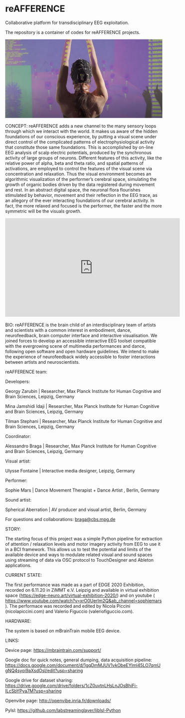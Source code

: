 # reAFFERENCE
Collaborative platform for transdisciplinary EEG exploitation. 

The repository is a container of codes for reAFFERENCE projects.

![performancepic](perfompic.jpg)

CONCEPT:
reAFFERENCE adds a new channel to the many sensory loops through which we interact with the world. It makes us aware of the hidden foundations of our conscious experience, by putting a visual scene under direct control of the complicated patterns of electrophysiological activity that constitute those same foundations. This is accomplished by on-line EEG analysis of scalp electric potentials, produced by the synchronous activity of large groups of neurons. Different features of this activity, like the relative power of alpha, beta and theta ratio, and spatial patterns of activations, are employed to control the features of the visual scene via concentration and relaxation. Thus the visual environment becomes an algorithmic visualization of the performer’s cerebral space, simulating the growth of organic bodies driven by the data registered during movement and rest. In an abstract digital space, the neuronal flora flourishes stimulated by behavior, movement and their reflection in the EEG trace, as an allegory of the ever interacting foundations of our cerebral activity. In fact, the more relaxed and focused is the performer, the faster and the more symmetric will be the visuals growth.

<iframe width="560" height="315" src="https://www.youtube.com/embed/xrO0UerIm2Q" title="YouTube video player" frameborder="0" allow="accelerometer; autoplay; clipboard-write; encrypted-media; gyroscope; picture-in-picture" allowfullscreen></iframe>

BIO:
reAFFERENCE is the brain child of an interdisciplinary team of artists and scientists with a common interest in embodiment, dance, neurofeedback, brain computer interface and interactive visualisation. We joined forces to develop  an accessible interactive EEG toolset compatible with the evergrowing scene of multimedia performances and dance, following open software and open hardware guidelines. We intend to make the experience of neurofeedback widely accessible to foster interactions between artists and neuroscientists.


reAFFERENCE team:

Developers:

Georgy Zarubin | Researcher, Max Planck Institute for Human Cognitive and Brain Sciences, Leipzig, Germany 

Mina Jamshidi Idaji | Researcher, Max Planck Institute for Human Cognitive and Brain Sciences, Leipzig, Germany 

Tilman Stephani | Researcher, Max Planck Institute for Human Cognitive and Brain Sciences, Leipzig, Germany 

Coordinator:

Alessandro Braga | Researcher, Max Planck Institute for Human Cognitive and Brain Sciences, Leipzig, Germany

Visual artist:

Ulysse Fontaine | Interactive media designer, Leipzig, Germany

Performer:

Sophie Mars | Dance Movement Therapist + Dance Artist , Berlin, Germany

Sound artist:

Spherical Aberration | AV producer and visual artist, Berlin, Germany

For questions and collaborations:
braga@cbs.mpg.de


STORY:

The starting focus of this project was a simple Python pipeline for extraction of attention / relaxation levels and motor imagery activity from EEG to use it in a BCI framework. This allows us to test the potential and limits of the available device and ways to modulate related visual and sound spaces using streaming of data via OSC protocol to TouchDesigner and Ableton applications. 


CURRENT STATE:

The first performance was made as a part of EDGE 2020 Exhibition, recorded on 6.11.20 in ZiMMT e.V. Leipzig and available in virtual exhibition space (https://edge-neuro.art/virtual-exhibition-2020/) and on youtube ( https://www.youtube.com/watch?v=xrO0UerIm2Q&ab_channel=sophiemars ). The performace was recorded and edited by Nicola Piccini (nicolapiccini.com) and Valerio Figuccio (valeriofiguccio.com).

HARDWARE:

The system is based on mBrainTrain mobile EEG device.

LINKS:

Device page: https://mbraintrain.com/support/

Google doc for quick notes, general dumping, data acquisition pipeline: https://docs.google.com/document/d/1gqDmMJUV1vkObeEYlml45LO7qmUgNQ4syoi9aXsdOsI/edit?usp=sharing

Google drive for dataset sharing: https://drive.google.com/drive/folders/1cZ0uvtnLHsLnJOsBhiFi-ILcSbYPya7M?usp=sharing

Openvibe page: http://openvibe.inria.fr/downloads/

Pylsl: https://github.com/labstreaminglayer/liblsl-Python
